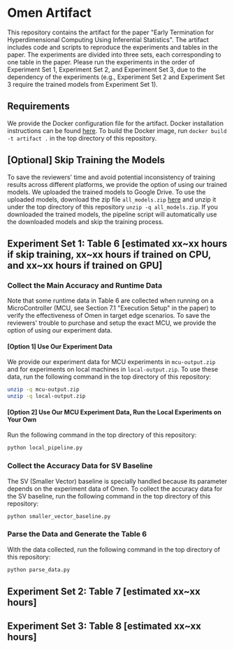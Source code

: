 # Omen Artifact

This repository contains the artifact for the paper "Early Termination for Hyperdimensional Computing Using Inferential Statistics".
The artifact includes code and scripts to reproduce the experiments and tables in the paper. The experiments are divided into three sets, each corresponding to one table in the paper. Please run the experiments in the order of Experiment Set 1, Experiment Set 2, and Experiment Set 3, due to the dependency of the experiments (e.g., Experiment Set 2 and Experiment Set 3 require the trained models from Experiment Set 1).

## Requirements
We provide the Docker configuration file for the artifact.
Docker installation instructions can be found [here](https://docs.docker.com/get-docker/).
To build the Docker image, run `docker build -t artifact .` in the top directory of this repository.

## [Optional] Skip Training the Models
To save the reviewers' time and avoid potential inconsistency of training results across different platforms, we provide the option of using our trained models. We uploaded the trained models to Google Drive. To use the uploaded models, download the zip file `all_models.zip` [here](https://drive.google.com/file/d/1500000000000000000000000000000000000000/view?usp=sharing) and unzip it under the top directory of this repository `unzip -q all_models.zip`.
If you downloaded the trained models, the pipeline script will automatically use the downloaded models and skip the training process.

## Experiment Set 1: Table 6 [estimated xx~xx hours if skip training, xx~xx hours if trained on CPU, and xx~xx hours if trained on GPU]

### Collect the Main Accuracy and Runtime Data
Note that some runtime data in Table 6 are collected when running on a MicroController (MCU, see Section 7.1 "Execution Setup" in the paper) to verify the effectiveness of Omen in target edge scenarios. To save the reviewers' trouble to purchase and setup the exact MCU, we provide the option of using our experiment data.

#### [Option 1] Use Our Experiment Data
We provide our experiment data for MCU experiments in `mcu-output.zip` and for experiments on local machines in `local-output.zip`. To use these data, run the following command in the top directory of this repository:
```bash
unzip -q mcu-output.zip
unzip -q local-output.zip
```

#### [Option 2] Use Our MCU Experiment Data, Run the Local Experiments on Your Own
Run the following command in the top directory of this repository:
```bash
python local_pipeline.py
```

### Collect the Accuracy Data for SV Baseline
The SV (Smaller Vector) baseline is specially handled because its parameter depends on the experiment data of Omen. To collect the accuracy data for the SV baseline, run the following command in the top directory of this repository:
```bash
python smaller_vector_baseline.py
```

### Parse the Data and Generate the Table 6
With the data collected, run the following command in the top directory of this repository:
```bash
python parse_data.py
```

## Experiment Set 2: Table 7 [estimated xx~xx hours]

## Experiment Set 3: Table 8 [estimated xx~xx hours]